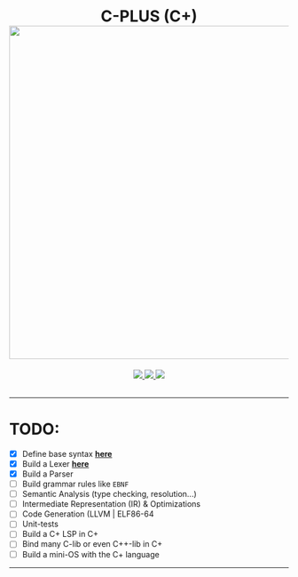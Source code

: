 <h1 align="center">
  C-PLUS (C+)<br>
  <img src="https://raw.githubusercontent.com/catppuccin/catppuccin/main/assets/palette/macchiato.png" width="600px"/>
  <br>
</h1>

<div align="center">
  <p></p>
  <div align="center">
     <a href="https://github.com/Leorevoir/C-PLUS/stargazers">
        <img src="https://img.shields.io/github/stars/Leorevoir/C-PLUS?color=F5BDE6&labelColor=303446&style=for-the-badge&logo=starship&logoColor=F5BDE6">
     </a>
     <a href="https://github.com/Leorevoir/C-PLUS/">
        <img src="https://img.shields.io/github/repo-size/Leorevoir/C-PLUS?color=C6A0F6&labelColor=303446&style=for-the-badge&logo=github&logoColor=C6A0F6">
     </a>
     <a href="https://github.com/Leorevoir/C-PLUS/blob/main/LICENSE">
        <img src="https://img.shields.io/static/v1.svg?style=for-the-badge&label=License&message=GNU&colorA=313244&colorB=F5A97F&logo=unlicense&logoColor=F5A97F&"/>
     </a>
  </div>
  <br>
</div>

---

# TODO:

- [x] Define base syntax [**here**](../examples/syntax.cp)
- [x] Build a Lexer [**here**](../include/cplus/lexer.h)
- [x] Build a Parser
- [ ] Build grammar rules like `EBNF`
- [ ] Semantic Analysis (type checking, resolution...)
- [ ] Intermediate Representation (IR) & Optimizations
- [ ] Code Generation (LLVM | ELF86-64
- [ ] Unit-tests
- [ ] Build a C+ LSP in C+
- [ ] Bind many C-lib or even C++-lib in C+
- [ ] Build a mini-OS with the C+ language

---

